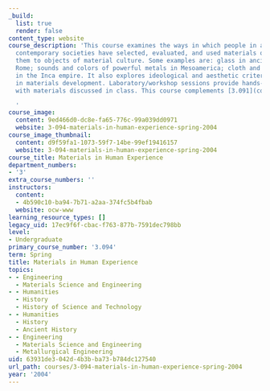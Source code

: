 ```yaml
---
_build:
  list: true
  render: false
content_type: website
course_description: 'This course examines the ways in which people in ancient and
  contemporary societies have selected, evaluated, and used materials of nature, transforming
  them to objects of material culture. Some examples are: glass in ancient Egypt and
  Rome; sounds and colors of powerful metals in Mesoamerica; cloth and fiber technologies
  in the Inca empire. It also explores ideological and aesthetic criteria often influential
  in materials development. Laboratory/workshop sessions provide hands-on experience
  with materials discussed in class. This course complements [3.091](courses/3-091sc-introduction-to-solid-state-chemistry-fall-2010).

  '
course_image:
  content: 9ed466d0-dc8e-fa65-776c-99a039dd0971
  website: 3-094-materials-in-human-experience-spring-2004
course_image_thumbnail:
  content: d9f59fa1-1073-59f7-14be-99ef19416157
  website: 3-094-materials-in-human-experience-spring-2004
course_title: Materials in Human Experience
department_numbers:
- '3'
extra_course_numbers: ''
instructors:
  content:
  - 4b590c10-ba94-7b71-a2aa-374fc5b4fbab
  website: ocw-www
learning_resource_types: []
legacy_uid: 17ec9f6f-cbac-f763-877b-7591dec798bb
level:
- Undergraduate
primary_course_number: '3.094'
term: Spring
title: Materials in Human Experience
topics:
- - Engineering
  - Materials Science and Engineering
- - Humanities
  - History
  - History of Science and Technology
- - Humanities
  - History
  - Ancient History
- - Engineering
  - Materials Science and Engineering
  - Metallurgical Engineering
uid: 63931de3-042d-4b3b-ba73-b784dc127540
url_path: courses/3-094-materials-in-human-experience-spring-2004
year: '2004'
---
```

